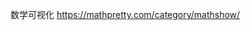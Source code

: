 数学可视化
https://mathpretty.com/category/mathshow/















































































